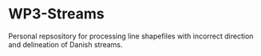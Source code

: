 # WP3-Streams
Personal repsository for processing line shapefiles with incorrect direction and delineation of Danish streams.
